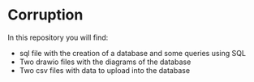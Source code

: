 # Corruption
In this repository you will find:
- sql file with the creation of a database and some queries using SQL
- Two drawio files with the diagrams of the database 
- Two csv files with data to upload into the database 
